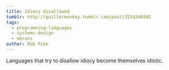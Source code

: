 ```yaml
---
title: Idiocy disallowed
tumblr: http://guillermonkey.tumblr.com/post/3254346502
tags:
  - programming-languages
  - systems-design
  - morons
author: Rob Pike
---
```


Languages that try to disallow idiocy become themselves idiotic.
